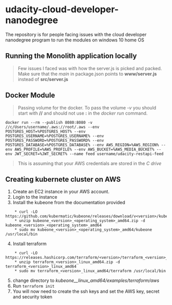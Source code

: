 # udacity-cloud-developer-nanodegree
The repository is for people facing issues with the cloud developer nanodegree program to run the modules on windows 10 home OS

## Running the Monolith application locally
> Few issues I faced was with how the server.js is picked and packed.
Make sure that the *main* in package.json points to **www/server.js** instead of **src/server.js**


## Docker Module
> Passing volume for the docker.
> To pass the volume *-v* you should start with **//** and should not use **:** in the *docker run* command.

 `docker run --rm --publish 8080:8080 -v //c/Users/username/.aws://root/.aws --env POSTGRES_HOST=%POSTGRES_HOST% --env POSTGRES_USERNAME=%POSTGRES_USERNAME% --env POSTGRES_PASSWORD=%POSTGRES_PASSWORD% --env POSTGRES_DATABASE=%POSTGRES_DATABASE% --env AWS_REGION=%AWS_REGION% --env AWS_PROFILE=%AWS_PROFILE% --env AWS_BUCKET=%AWS_MEDIA_BUCKET% --env JWT_SECRET=%JWT_SECRET% --name feed username/udacity-restapi-feed`
 
 > This is assuming that your AWS credentials are stored in the _C drive_
 
 ## Creating kubernete cluster on AWS
 1. Create an EC2 instance in your AWS account.
 2. Login to the instance
 3. Install the kubeone from the documentation provided 
 ```
     * curl -LO https://github.com/kubermatic/kubeone/releases/download/v<version>/kubeone_<version>_<operating_system>_amd64.zip
     * unzip kubeone_<version>_<operating_system>_amd64.zip -d kubeone_<version>_<operating_system>_amd64
     * sudo mv kubeone_<version>_<operating_system>_amd64/kubeone /usr/local/bin
```
4. Install terraform 
```
    * curl -LO https://releases.hashicorp.com/terraform/<version>/terraform_<version>_linux_amd64.zip
    * unzip terraform_<version>_linux_amd64.zip -d terraform_<version>_linux_amd64
    * sudo mv terraform_<version>_linux_amd64/terraform /usr/local/bin
```
5. change directory to *kubeone_<version>_linux_amd64/examples/terraform/aws*
6. Run `terraform init`
7. You will now need to create the ssh keys and set the AWS key, secret and security token
